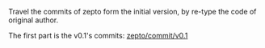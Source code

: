 Travel the commits of zepto form the initial version, by re-type the code of original author.

The first part is the v0.1's commits: [zepto/commit/v0.1](https://github.com/madrobby/zepto/commits/v0.1?page=3)
